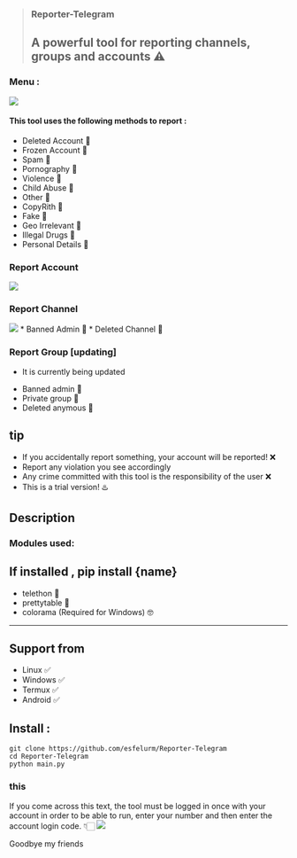 >### Reporter-Telegram
>## A powerful tool for reporting channels, groups and accounts ⚠️

### Menu :
<img src="/report/Screenshot_20230805-113406_Pydroid 3.jpg">

#### This tool uses the following methods to report :
* Deleted Account 🔆
* Frozen Account 🔆
* Spam 🔆
* Pornography 🔆
* Violence 🔆
* Child Abuse 🔆
* Other 🔆
* CopyRith 🔆
* Fake 🔆
* Geo Irrelevant 🔆
* Illegal Drugs 🔆
* Personal Details 🔆
### Report Account
<img src="/report/
Screenshot_20230805-110416_Pydroid 3.jpg">

### Report Channel
<img src="/report/Screenshot_20230805-113258_Pydroid 3.jpg">
* Banned Admin 🔆
* Deleted Channel 🔆

### Report Group [updating]
- It is currently being updated
* Banned admin 🔆
* Private group 🔆
* Deleted anymous 🔆

## tip

- If you accidentally report something, your account will be reported! ❌
- Report any violation you see accordingly
- Any crime committed with this tool is the responsibility of the user ❌
- This is a trial version! ♨️

## Description

### Modules used: 
If installed , pip install {name}
------------------------------------
- telethon 🔰
- prettytable 🔰
- colorama (Required for Windows) 🤓
------------------------------------

## Support from
- Linux ✅
- Windows ✅
- Termux ✅
- Android ✅
## Install :

```
git clone https://github.com/esfelurm/Reporter-Telegram
cd Reporter-Telegram
python main.py
```
### this 

If you come across this text, the tool must be logged in once with your account in order to be able to run, enter your number and then enter the account login code. 👇🏻
<img src="/report/20230805_120226.jpg">

Goodbye my friends 

